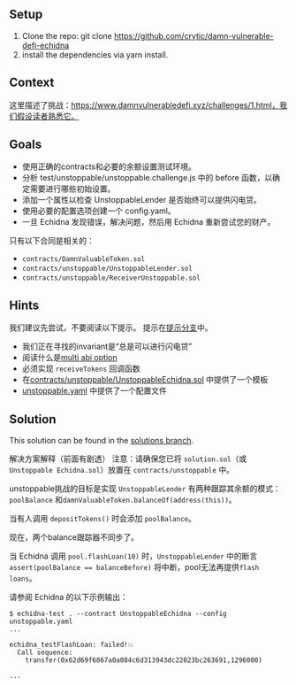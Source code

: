 ## Setup
1. Clone the repo: git clone https://github.com/crytic/damn-vulnerable-defi-echidna
2. install the dependencies via yarn install.

## Context
这里描述了挑战：https://www.damnvulnerabledefi.xyz/challenges/1.html，我们假设读者熟悉它。

## Goals
- 使用正确的contracts和必要的余额设置测试环境。
- 分析 test/unstoppable/unstoppable.challenge.js 中的 before 函数，以确定需要进行哪些初始设置。
- 添加一个属性以检查 UnstoppableLender 是否始终可以提供闪电贷。
- 使用必要的配置选项创建一个 config.yaml。
- 一旦 Echidna 发现错误，解决问题，然后用 Echidna 重新尝试您的财产。

只有以下合同是相关的：
- `contracts/DamnValuableToken.sol`
- `contracts/unstoppable/UnstoppableLender.sol`
- `contracts/unstoppable/ReceiverUnstoppable.sol`

## Hints
我们建议先尝试，不要阅读以下提示。 提示在[提示分支](https://github.com/crytic/damn-vulnerable-defi-echidna/tree/hints)中。

- 我们正在寻找的invariant是“总是可以进行闪电贷”
- 阅读什么是[multi abi option](https://github.com/crytic/building-secure-contracts/blob/master/program-analysis/echidna/common-testing-approaches.md#external-testing)
- 必须实现 `receiveTokens` 回调函数
- 在[contracts/unstoppable/UnstoppableEchidna.sol](https://github.com/crytic/damn-vulnerable-defi-echidna/blob/hints/contracts/unstoppable/UnstoppableEchidna.sol) 中提供了一个模板
- [unstoppable.yaml](https://github.com/crytic/damn-vulnerable-defi-echidna/blob/hints/unstoppable.yaml) 中提供了一个配置文件

## Solution
This solution can be found in the [solutions branch](https://github.com/crytic/damn-vulnerable-defi-echidna/blob/solutions/contracts/unstoppable/UnstoppableEchidna.sol).

解决方案解释（前面有剧透）
注意：请确保您已将 `solution.sol`（或 `Unstoppable Echidna.sol`）放置在 `contracts/unstoppable` 中。

unstoppable挑战的目标是实现 `UnstoppableLender` 有两种跟踪其余额的模式：`poolBalance` 和`damnValuableToken.balanceOf(address(this))`。

当有人调用 `depositTokens()` 时会添加 `poolBalance`。

现在，两个balance跟踪器不同步了。

当 Echidna 调用 `pool.flashLoan(10)` 时，`UnstoppableLender` 中的断言 `assert(poolBalance == balanceBefore)` 将中断，pool无法再提供`flash loans`。

请参阅 Echidna 的以下示例输出：
```
$ echidna-test . --contract UnstoppableEchidna --config unstoppable.yaml
...

echidna_testFlashLoan: failed!💥  
  Call sequence:
    transfer(0x62d69f6867a0a084c6d313943dc22023bc263691,1296000)

...
```

